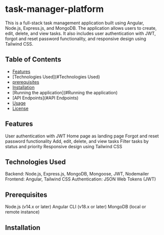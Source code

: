 # task-manager-platform

This is a full-stack task management application built using Angular, Node.js, Express.js, and MongoDB. The application allows users to create, edit, delete, and view tasks. It also includes user authentication with JWT, forgot and reset password functionality, and responsive design using Tailwind CSS.

## Table of Contents

- [Features](#features)
- [Technologies Used](#Technologies Used)
- [prerequisites](#prerequisites)
- [Installation](#installation)
- [Running the application](#Running the application)
- [API Endpoints](#API Endpoints)
- [Usage](#usage)
- [License](#license)

## Features

User authentication with JWT
Home page as landing page
Forgot and reset password functionality
Add, edit, delete, and view tasks
Filter tasks by status and priority
Responsive design using Tailwind CSS

## Technologies Used

Backend: Node.js, Express.js, MongoDB, Mongoose, JWT, Nodemailer
Frontend: Angular, Tailwind CSS
Authentication: JSON Web Tokens (JWT)

## Prerequisites

Node.js (v14.x or later)
Angular CLI (v18.x or later)
MongoDB (local or remote instance)

## Installation


